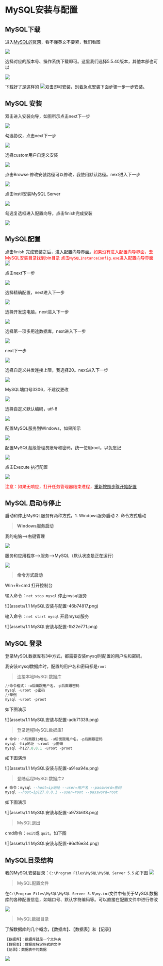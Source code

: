 # MySQL安装与配置

## MySQL下载
进入[MySQL的官网](https://downloads.mysql.com/archives/)，看不懂英文不要紧，我们看图

![](assets/markdown-img-paste-20180904162132821.png)

选择对应的版本号、操作系统下载即可。这里我们选择5.5.40版本，其他本部也可以

![](assets/markdown-img-paste-20180904162615959.png)

下载好了是这样的
![](assets/markdown-img-paste-2018090416292857.png)双击即可安装，别着急点安装下面步骤一步一步安装。

## MySQL 安装
双击进入安装向导，如图所示点击next下一步

![](assets/markdown-img-paste-20180904163300685.png)

勾选协议，点击next下一步

![](assets/markdown-img-paste-20180904163427265.png)

选择custom用户自定义安装

![](assets/markdown-img-paste-20180904163637532.png)

点击Browse 修改安装路径可以修改，我使用默认路径。next进入下一步

![](assets/markdown-img-paste-20180904163943763.png)

点击instll安装MySQL Server

![](assets/markdown-img-paste-20180904164046157.png)

勾选复选框进入配置向导，点击finish完成安装

![](assets/markdown-img-paste-20180904164537219.png)

## MySQL配置
点击finish 完成安装之后，进入配置向导界面。<font color='red'>如果没有进入配置向导界面，去MySQL安装目录找到bin目录 点击`MySQLInstanceConfig.exe`进入配置向导界面</font> ![](assets/markdown-img-paste-20180904164933185.png)

点击next下一步

![](assets/markdown-img-paste-20180904164706567.png)

选择精确配置，next进入下一步

![](assets/markdown-img-paste-20180904165423925.png)

选择开发这电脑，next进入下一步

![](assets/markdown-img-paste-20180904165725737.png)

选择第一项多用途数据库，next进入下一步

![](assets/markdown-img-paste-20180904165847411.png)

next下一步

![](assets/markdown-img-paste-20180904170052413.png)

选择自定义并发连接上限，我选择20。next进入下一步

![](assets/markdown-img-paste-20180904170346447.png)

MySQL端口号3306，不建议更改

![](assets/markdown-img-paste-20180904170559914.png)

选择自定义默认编码，utf-8

![](assets/markdown-img-paste-20180904170930697.png)

配置MySQL服务到WIndows，如果所示

![](assets/markdown-img-paste-20180904171756223.png)

配置MySQL超级管理员账号和密码，统一使用root，以免忘记

![](assets/markdown-img-paste-20180904172136472.png)

点击Execute 执行配置

![](assets/markdown-img-paste-20180904172452785.png)

<font color='red'>注意：如果无响应，打开任务管理器结束进程，</font>[重新按照步骤开始配置](#MySQL配置)

## MySQL 启动与停止
启动和停止MySQL服务有两种方式，1. Windows服务启动 2. 命令方式启动
> **Windows服务启动**

我的电脑-->右键管理

![](assets/markdown-img-paste-20180905011729492.png)

服务和应用程序-->服务-->MySQL（默认状态是正在运行）

![](assets/markdown-img-paste-2018090501190365.png)

> **命令方式启动**

WIn+R+cmd 打开控制台

输入命令：`net stop mysql` 停止mysql服务

![](assets/1.1 MySQL安装与配置-46b74817.png)

输入命令：`net start mysql` 开启mysql服务

![](assets/1.1 MySQL安装与配置-fb22e771.png)

## MySQL 登录
登录MySQL数据库有3中方式，都需要安装mysql时配置的用户名和密码。

我安装mysql数据库时，配置的用户名和密码都是`root`

> 连接本地MySQL数据库

```sql
//命令格式：-u后面跟用户名，-p后面跟密码
mysql -uroot -p密码
//举例
mysql -uroot -proot
```
如下图演示

![](assets/1.1 MySQL安装与配置-adb71339.png)

> 登录远程MySQL数据库1

```sql
# 命令：-h后面跟ip地址，-u后面跟用户名，-p后面跟密码
mysql -hip地址 -uroot -p密码
mysql -h127.0.0.1 -uroot -proot
```
如下图演示

![](assets/1.1 MySQL安装与配置-a91ea94e.png)

> 登陆远程MySQL数据库2

```sql
# 命令：mysql --host=ip地址 --user=用户名 --password=密码
mysql --host=ip127.0.0.1 --user=root --password=root
```
如下图演示

![](assets/1.1 MySQL安装与配置-a973b6f8.png)

> MySQL退出

cmd命令：`exit`或 `quit`。如下图

![](assets/1.1 MySQL安装与配置-96df6e34.png)

## MySQL目录结构
我的MySQL安装目录：`C:\Program Files\MySQL\MySQL Server 5.5` 如下图
![](assets/markdown-img-paste-20180909233540395.png)

> MySQL配置文件

在`C:\Program Files\MySQL\MySQL Server 5.5\my.ini`文件中有关于MySQL数据库的各种配置信息，如端口号、默认字符编码等。可以直接在配置文件中进行修改

![](assets/markdown-img-paste-20180909233700400.png)




> MySQL数据目录

了解数据库的几个概念，【数据库】、【数据表】和【记录】
```
【数据库】：数据库就是一个文件夹
【数据表】：数据库特定格式的文件
【记录】：数据表中的数据
```
![](assets/markdown-img-paste-20180909232454604.png)
